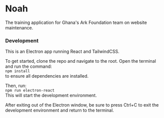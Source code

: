 # Noah
The training application for Ghana's Ark Foundation team on website maintenance. 

### Development
This is an Electron app running React and TailwindCSS.

To get started, clone the repo and navigate to the root. Open the terminal and run the command:  
```npm install```   
to ensure all dependencies are installed.   

Then, run:  
```npm run electron-react```  
This will start the development environment.

After exiting out of the Electron window, be sure to press Ctrl+C to exit the development environment and return to the terminal.